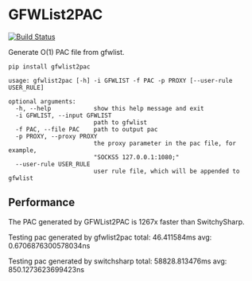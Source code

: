 GFWList2PAC
===========

[![Build Status](https://travis-ci.org/clowwindy/gfwlist2pac.png?branch=master)](https://travis-ci.org/clowwindy/gfwlist2pac)

Generate O(1) PAC file from gfwlist.

    pip install gfwlist2pac

    usage: gfwlist2pac [-h] -i GFWLIST -f PAC -p PROXY [--user-rule USER_RULE]

    optional arguments:
      -h, --help            show this help message and exit
      -i GFWLIST, --input GFWLIST
                            path to gfwlist
      -f PAC, --file PAC    path to output pac
      -p PROXY, --proxy PROXY
                            the proxy parameter in the pac file, for example,
                            "SOCKS5 127.0.0.1:1080;"
      --user-rule USER_RULE
                            user rule file, which will be appended to gfwlist

Performance
-----------

The PAC generated by GFWList2PAC is 1267x faster than SwitchySharp.

  Testing pac generated by gfwlist2pac
  total: 46.411584ms
  avg: 0.6706876300578034ns

  Testing pac generated by switchsharp
  total: 58828.813476ms
  avg: 850.1273623699423ns
